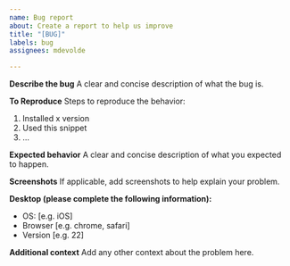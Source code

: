 ```yaml
---
name: Bug report
about: Create a report to help us improve
title: "[BUG]"
labels: bug
assignees: mdevolde

---
```


**Describe the bug**
A clear and concise description of what the bug is.

**To Reproduce**
Steps to reproduce the behavior:
1. Installed x version
2. Used this snippet
3. ...

**Expected behavior**
A clear and concise description of what you expected to happen.

**Screenshots**
If applicable, add screenshots to help explain your problem.

**Desktop (please complete the following information):**
 - OS: [e.g. iOS]
 - Browser [e.g. chrome, safari]
 - Version [e.g. 22]

**Additional context**
Add any other context about the problem here.
